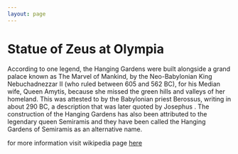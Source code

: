 ```yaml
---
layout: page
---
```


# Statue of Zeus at Olympia

According to one legend, the Hanging Gardens were built alongside a grand palace known as The Marvel of Mankind, by the Neo-Babylonian King Nebuchadnezzar II (who ruled between 605 and 562 BC), for his Median wife, Queen Amytis, because she missed the green hills and valleys of her homeland. This was attested to by the Babylonian priest Berossus, writing in about 290 BC, a description that was later quoted by Josephus . The construction of the Hanging Gardens has also been attributed to the legendary queen Semiramis  and they have been called the Hanging Gardens of Semiramis as an alternative name. 

for more information visit wikipedia page [here](https://en.wikipedia.org/wiki/Hanging_Gardens_of_Babylon)
